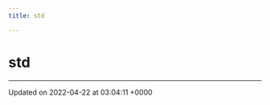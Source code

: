 ```yaml
---
title: std

---
```


# std








-------------------------------

Updated on 2022-04-22 at 03:04:11 +0000